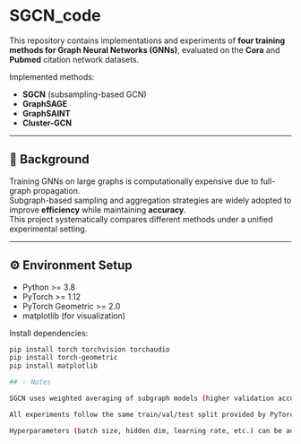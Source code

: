 # SGCN_code

This repository contains implementations and experiments of **four training methods for Graph Neural Networks (GNNs)**, evaluated on the **Cora** and **Pubmed** citation network datasets.

Implemented methods:
- **SGCN** (subsampling-based GCN)
- **GraphSAGE**
- **GraphSAINT**
- **Cluster-GCN**

---

## 📌 Background
Training GNNs on large graphs is computationally expensive due to full-graph propagation.  
Subgraph-based sampling and aggregation strategies are widely adopted to improve **efficiency** while maintaining **accuracy**.  
This project systematically compares different methods under a unified experimental setting.

---

## ⚙️ Environment Setup
- Python >= 3.8
- PyTorch >= 1.12
- PyTorch Geometric >= 2.0
- matplotlib (for visualization)

Install dependencies:
```bash
pip install torch torchvision torchaudio
pip install torch-geometric
pip install matplotlib

## ✨ Notes

SGCN uses weighted averaging of subgraph models (higher validation accuracy → higher weight).

All experiments follow the same train/val/test split provided by PyTorch Geometric Planetoid datasets.

Hyperparameters (batch size, hidden dim, learning rate, etc.) can be adjusted in each script.

